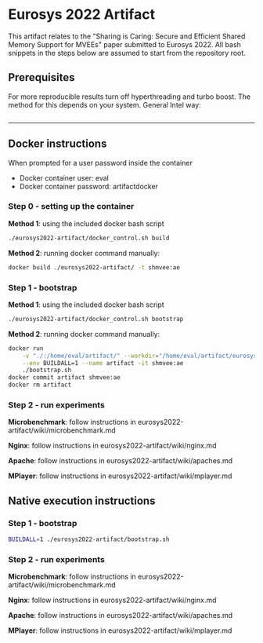 # Eurosys 2022 Artifact

This artifact relates to the "Sharing is Caring: Secure and Efficient Shared Memory Support for MVEEs" paper submitted
to Eurosys 2022. All bash snippets in the steps below are assumed to start from the repository root.

## Prerequisites

For more reproducible results turn off hyperthreading and turbo boost. The method for this depends on your system.
General Intel way:

```bash

```

---

## Docker instructions

When prompted for a user password inside the container
- Docker container user: eval
- Docker container password: artifactdocker

### Step 0 - setting up the container

**Method 1**: using the included docker bash script

```bash
./eurosys2022-artifact/docker_control.sh build
```

**Method 2**: running docker command manually:

```bash
docker build ./eurosys2022-artifact/ -t shmvee:ae
```

### Step 1 - bootstrap

**Method 1**: using the included docker bash script

```bash
./eurosys2022-artifact/docker_control.sh bootstrap
```

**Method 2**: running docker command manually:

```bash
docker run                                                                             \
    -v "./:/home/eval/artifact/" --workdir="/home/eval/artifact/eurosys2022-artifact/" \
    --env BUILDALL=1 --name artifact -it shmvee:ae                                     \
    ./bootstrap.sh
docker commit artifact shmvee:ae
docker rm artifact
```

### Step 2 - run experiments

**Microbenchmark**: follow instructions in eurosys2022-artifact/wiki/microbenchmark.md

**Nginx**: follow instructions in eurosys2022-artifact/wiki/nginx.md

**Apache**: follow instructions in eurosys2022-artifact/wiki/apaches.md

**MPlayer**: follow instructions in eurosys2022-artifact/wiki/mplayer.md

## Native execution instructions

### Step 1 - bootstrap

```bash
BUILDALL=1 ./eurosys2022-artifact/bootstrap.sh
```

### Step 2 - run experiments

**Microbenchmark**: follow instructions in eurosys2022-artifact/wiki/microbenchmark.md

**Nginx**: follow instructions in eurosys2022-artifact/wiki/nginx.md

**Apache**: follow instructions in eurosys2022-artifact/wiki/apaches.md

**MPlayer**: follow instructions in eurosys2022-artifact/wiki/mplayer.md